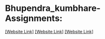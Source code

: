 # Bhupendra_kumbhare- Assignments:
[[Website Link]](https://nift-web-design.github.io/Bhupendra_kumbhare-/Assignment_1)
[[Website Link]](https://nift-web-design.github.io/Bhupendra_kumbhare-/Assignment_2)
[[Website Link]](https://nift-web-design.github.io/Bhupendra_kumbhare-/Assignment_3)
